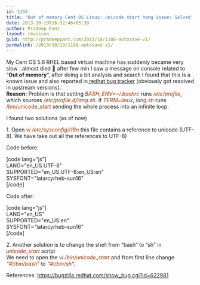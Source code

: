 ```yaml
---
id: 1204
title: 'Out of memory Cent OS Linux: unicode_start hang issue: Solved'
date: 2013-10-19T16:32:46+05:30
author: Pradeep Pant
layout: revision
guid: http://pradeeppant.com/2013/10/1188-autosave-v1/
permalink: /2013/10/19/1188-autosave-v1/
---
```

<div>
  My Cent OS 5.6 RHEL based virtual machine has suddenly became very slow ..almost died 🙁 after few min I saw a message on console related to &#8220;<strong>Out of memory</strong>&#8220;, after doing a bit analysis and search I found that this is a known issue and also reported in<a href=" https://bugzilla.redhat.com/show_bug.cgi?id=622981"> redhat bug tracker</a> (obviously got resolved in upstream versions).
</div>

<div>
</div>

<div>
  <strong>Reason:</strong> Problem is that setting <span style="color: #993300;"><em>BASH_ENV=~/.bashrc</em></span> runs<em><span style="color: #993300;"> /etc/profile</span></em>, which sources<em><span style="color: #993300;"> /etc/profile.d/lang.sh</span></em>. If <span style="color: #993300;"><em>TERM=linux</em></span>,<em><span style="color: #993300;"> lang.sh</span></em> runs <span style="color: #993300;">/bin/unicode_start</span> sending the whole process into an infinite loop.
</div>

<div>
</div>

<div>
  <p>
    I found two solutions (as of now)
  </p>
  
  <p>
    1. Open<span style="color: #993300;"><em> vi /etc/sysconfig/i18n</em></span> this file contains a reference to unicode (UTF-8). We have take out all the references to UTF-8)
  </p>
  
  <p>
    Code before:
  </p>
  
  <p>
    [code lang=&#8221;js&#8221;]<br /> LANG="en_US.UTF-8"<br /> SUPPORTED="en_US.UTF-8:en_US:en"<br /> SYSFONT="latarcyrheb-sun16"<br /> [/code]
  </p>
  
  <p>
    Code after:
  </p>
  
  <p>
    [code lang=&#8221;js&#8221;]<br /> LANG="en_US"<br /> SUPPORTED="en_US:en"<br /> SYSFONT="latarcyrheb-sun16"<br /> [/code]
  </p>
  
  <p>
    2. Another solution is to change the shell from &#8220;bash&#8221; to &#8220;sh&#8221; in <em><span style="color: #993300;">unicode_start</span></em> script<br /> We need to open the <em><span style="color: #993300;">vi /bin/unicode_start</span> </em>and<em> </em>from first line change <em><span style="color: #993300;">&#8220;#!/bin/bash</span></em>&#8221; to <em><span style="color: #993300;">&#8220;#!/bin/sh</span></em>&#8220;.
  </p>
  
  <p>
    References: <a title="Redhat Bugzilla " href="https://bugzilla.redhat.com/show_bug.cgi?id=622981">https://bugzilla.redhat.com/show_bug.cgi?id=622981</a>
  </p>
</div>